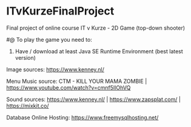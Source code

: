 # ITvKurzeFinalProject
Final project of online course IT v Kurze - 2D Game (top-down shooter)

#@ To play the game you need to:

1) Have / download at least Java SE Runtime Environment (best latest version)

Image sources: https://www.kenney.nl/

Menu Music source: CTM - KILL YOUR MAMA ZOMBIE | https://www.youtube.com/watch?v=cmnf5IlOhVQ

Sound sources: https://www.kenney.nl/ | https://www.zapsplat.com/ | https://mixkit.co/

Database Online Hosting: https://www.freemysqlhosting.net/
